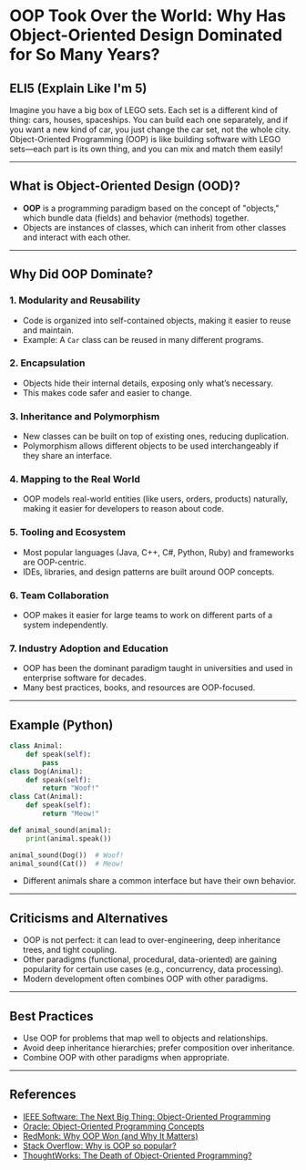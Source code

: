# OOP Took Over the World: Why Has Object-Oriented Design Dominated for So Many Years?

## ELI5 (Explain Like I'm 5)
Imagine you have a big box of LEGO sets. Each set is a different kind of thing: cars, houses, spaceships. You can build each one separately, and if you want a new kind of car, you just change the car set, not the whole city. Object-Oriented Programming (OOP) is like building software with LEGO sets—each part is its own thing, and you can mix and match them easily!

---

## What is Object-Oriented Design (OOD)?
- **OOP** is a programming paradigm based on the concept of "objects," which bundle data (fields) and behavior (methods) together.
- Objects are instances of classes, which can inherit from other classes and interact with each other.

---

## Why Did OOP Dominate?
### 1. **Modularity and Reusability**
- Code is organized into self-contained objects, making it easier to reuse and maintain.
- Example: A `Car` class can be reused in many different programs.

### 2. **Encapsulation**
- Objects hide their internal details, exposing only what’s necessary.
- This makes code safer and easier to change.

### 3. **Inheritance and Polymorphism**
- New classes can be built on top of existing ones, reducing duplication.
- Polymorphism allows different objects to be used interchangeably if they share an interface.

### 4. **Mapping to the Real World**
- OOP models real-world entities (like users, orders, products) naturally, making it easier for developers to reason about code.

### 5. **Tooling and Ecosystem**
- Most popular languages (Java, C++, C#, Python, Ruby) and frameworks are OOP-centric.
- IDEs, libraries, and design patterns are built around OOP concepts.

### 6. **Team Collaboration**
- OOP makes it easier for large teams to work on different parts of a system independently.

### 7. **Industry Adoption and Education**
- OOP has been the dominant paradigm taught in universities and used in enterprise software for decades.
- Many best practices, books, and resources are OOP-focused.

---

## Example (Python)
```python
class Animal:
    def speak(self):
        pass
class Dog(Animal):
    def speak(self):
        return "Woof!"
class Cat(Animal):
    def speak(self):
        return "Meow!"

def animal_sound(animal):
    print(animal.speak())

animal_sound(Dog())  # Woof!
animal_sound(Cat())  # Meow!
```
- Different animals share a common interface but have their own behavior.

---

## Criticisms and Alternatives
- OOP is not perfect: it can lead to over-engineering, deep inheritance trees, and tight coupling.
- Other paradigms (functional, procedural, data-oriented) are gaining popularity for certain use cases (e.g., concurrency, data processing).
- Modern development often combines OOP with other paradigms.

---

## Best Practices
- Use OOP for problems that map well to objects and relationships.
- Avoid deep inheritance hierarchies; prefer composition over inheritance.
- Combine OOP with other paradigms when appropriate.

---

## References
- [IEEE Software: The Next Big Thing: Object-Oriented Programming](https://ieeexplore.ieee.org/document/145447)
- [Oracle: Object-Oriented Programming Concepts](https://docs.oracle.com/javase/tutorial/java/concepts/)
- [RedMonk: Why OOP Won (and Why It Matters)](https://redmonk.com/sogrady/2013/07/22/why-oop-won/)
- [Stack Overflow: Why is OOP so popular?](https://stackoverflow.com/questions/383947/why-is-object-oriented-programming-so-popular)
- [ThoughtWorks: The Death of Object-Oriented Programming?](https://www.thoughtworks.com/insights/blog/death-object-oriented-programming) 